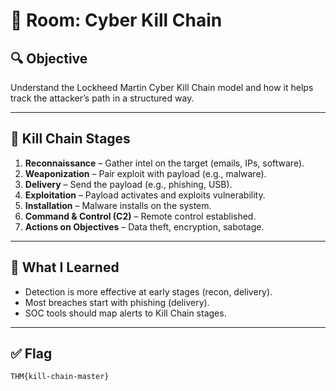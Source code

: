 # 🎯 Room: Cyber Kill Chain

## 🔍 Objective
Understand the Lockheed Martin Cyber Kill Chain model and how it helps track the attacker’s path in a structured way.

---

## 🔗 Kill Chain Stages

1. **Reconnaissance** – Gather intel on the target (emails, IPs, software).
2. **Weaponization** – Pair exploit with payload (e.g., malware).
3. **Delivery** – Send the payload (e.g., phishing, USB).
4. **Exploitation** – Payload activates and exploits vulnerability.
5. **Installation** – Malware installs on the system.
6. **Command & Control (C2)** – Remote control established.
7. **Actions on Objectives** – Data theft, encryption, sabotage.

---

## 🧠 What I Learned

- Detection is more effective at early stages (recon, delivery).
- Most breaches start with phishing (delivery).
- SOC tools should map alerts to Kill Chain stages.

---

## ✅ Flag
`THM{kill-chain-master}`

